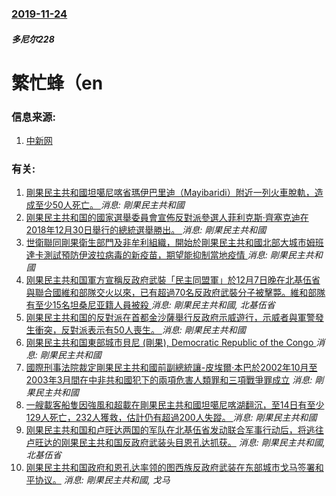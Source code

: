 ### [2019-11-24](/news/2019/11/24/index.md)

##### 多尼尔228
#  繁忙蜂（en 




### 信息来源:

1. [中新网](http://www.chinanews.com/gj/2019/11-25/9016549.shtml)

### 有关:

1. [ 剛果民主共和國坦噶尼喀省瑪伊巴里迪（Mayibaridi）附近一列火車脫軌，造成至少50人死亡。 ](/zh/news/2019/09/12/剛果民主共和國坦噶尼喀省瑪伊巴里迪-Mayibaridi-附近一列火車脫軌-造成至少50人死亡.md) _消息: 剛果民主共和國_
2. [刚果民主共和国的國家選舉委員會宣佈反對派參選人菲利克斯·齊塞克迪在2018年12月30日舉行的總統選舉勝出。 ](/zh/news/2019/01/10/刚果民主共和国的國家選舉委員會宣佈反對派參選人菲利克斯-齊塞克迪在2018年12月30日舉行的總統選舉勝出.md) _消息: 剛果民主共和國_
3. [世衛聯同剛果衛生部門及非牟利組織，開始於剛果民主共和國北部大城市姆班達卡測試預防伊波拉病毒的新疫苗，期望能抑制當地疫情 ](/zh/news/2018/05/21/世衛聯同剛果衛生部門及非牟利組織-開始於剛果民主共和國北部大城市姆班達卡測試預防伊波拉病毒的新疫苗-期望能抑制當地疫情.md) _消息: 剛果民主共和國_
4. [刚果民主共和国軍方宣稱反政府武裝「民主同盟軍」於12月7日晚在北基伍省與聯合國維和部隊交火以來，已有超過70名反政府武裝分子被擊斃。維和部隊有至少15名坦桑尼亚籍人員被殺 ](/zh/news/2017/12/8/刚果民主共和国軍方宣稱反政府武裝-民主同盟軍-於12月7日晚在北基伍省與聯合國維和部隊交火以來-已有超過70名反政府武裝.md) _消息: 剛果民主共和國, 北基伍省_
5. [刚果民主共和国的反對派在首都金沙薩舉行反政府示威遊行，示威者與軍警發生衝突，反對派表示有50人喪生。 ](/zh/news/2016/09/19/刚果民主共和国的反對派在首都金沙薩舉行反政府示威遊行-示威者與軍警發生衝突-反對派表示有50人喪生.md) _消息: 剛果民主共和國_
6. [刚果民主共和国東部城市貝尼 (剛果), Democratic Republic of the Congo ](/zh/news/2016/08/13/刚果民主共和国東部城市貝尼-剛果-Democratic-Republic-of-the-Congo.md) _消息: 剛果民主共和國_
7. [國際刑事法院裁定剛果民主共和國前副總統讓-皮埃爾·本巴於2002年10月至2003年3月間在中非共和國犯下的兩項危害人類罪和三項戰爭罪成立](/zh/news/2016/03/21/國際刑事法院裁定剛果民主共和國前副總統讓-皮埃爾-本巴於2002年10月至2003年3月間在中非共和國犯下的兩項危害人類.md) _消息: 剛果民主共和國_
8. [一艘載客船隻因強風和超載在剛果民主共和國坦噶尼喀湖翻沉，至14日有至少129人死亡，232人獲救，估計仍有超過200人失蹤。 ](/zh/news/2014/12/12/一艘載客船隻因強風和超載在剛果民主共和國坦噶尼喀湖翻沉-至14日有至少129人死亡-232人獲救-估計仍有超過200人失.md) _消息: 剛果民主共和國_
9. [刚果民主共和国和卢旺达两国的军队在北基伍省发动联合军事行动后，将逃往卢旺达的刚果民主共和国反政府武装头目恩孔达抓获。](/zh/news/2009/01/22/刚果民主共和国和卢旺达两国的军队在北基伍省发动联合军事行动后-将逃往卢旺达的刚果民主共和国反政府武装头目恩孔达抓获.md) _消息: 剛果民主共和國, 北基伍省_
10. [刚果民主共和国政府和恩孔达率领的图西族反政府武装在东部城市戈马签署和平协议。](/zh/news/2008/01/23/刚果民主共和国政府和恩孔达率领的图西族反政府武装在东部城市戈马签署和平协议.md) _消息: 剛果民主共和國, 戈马_
